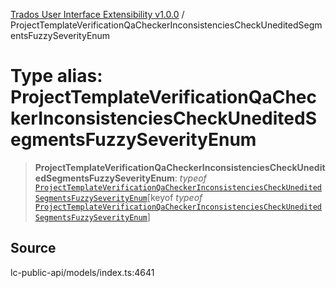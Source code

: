 [Trados User Interface Extensibility v1.0.0](../wiki/globals) / ProjectTemplateVerificationQaCheckerInconsistenciesCheckUneditedSegmentsFuzzySeverityEnum

# Type alias: ProjectTemplateVerificationQaCheckerInconsistenciesCheckUneditedSegmentsFuzzySeverityEnum

> **ProjectTemplateVerificationQaCheckerInconsistenciesCheckUneditedSegmentsFuzzySeverityEnum**: *typeof* [`ProjectTemplateVerificationQaCheckerInconsistenciesCheckUneditedSegmentsFuzzySeverityEnum`](../wiki/Variable.ProjectTemplateVerificationQaCheckerInconsistenciesCheckUneditedSegmentsFuzzySeverityEnum)\[keyof *typeof* [`ProjectTemplateVerificationQaCheckerInconsistenciesCheckUneditedSegmentsFuzzySeverityEnum`](../wiki/Variable.ProjectTemplateVerificationQaCheckerInconsistenciesCheckUneditedSegmentsFuzzySeverityEnum)\]

## Source

lc-public-api/models/index.ts:4641
